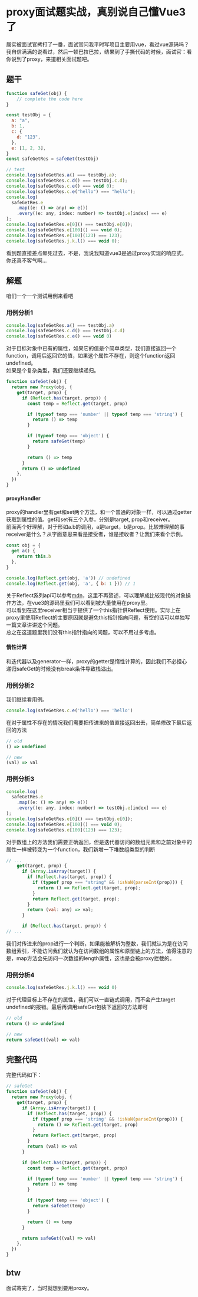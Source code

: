 # proxy面试题实战，真别说自己懂Vue3了

属实被面试官拷打了一番，面试官问我平时写项目主要用vue，看过vue源码吗？我自信满满的说看过，然后一顿巴拉巴拉，结果到了手撕代码的时候，面试官：看你说到了proxy，来道相关面试题吧。

## 题干

```javascript
function safeGet(obj) {
    // complete the code here
}

const testObj = {
  a: "a",
  b: 1,
  c: {
    d: "123",
  },
  e: [1, 2, 3],
}
const safeGetRes = safeGet(testObj)

// test
console.log(safeGetRes.a() === testObj.a);
console.log(safeGetRes.c.d() === testObj.c.d);
console.log(safeGetRes.c.e() === void 0);
console.log(safeGetRes.c.e("hello") === "hello");
console.log(
  safeGetRes.e
    .map((e: () => any) => e())
    .every((e: any, index: number) => testObj.e[index] === e)
);
console.log(safeGetRes.e[0]() === testObj.e[0]);
console.log(safeGetRes.e[100]() === void 0);
console.log(safeGetRes.e[100](123) === 123);
console.log(safeGetRes.j.k.l() === void 0);
```

看到题直接差点晕死过去，不是，我说我知道vue3是通过proxy实现的响应式，你还真不客气啊...

## 解题

咱们一个一个测试用例来看吧

### 用例分析1

```javascript
console.log(safeGetRes.a() === testObj.a)
console.log(safeGetRes.c.d() === testObj.c.d)
console.log(safeGetRes.c.e() === void 0)
```

对于目标对象中已有的属性，如果它的值是个简单类型，我们直接返回一个function，调用后返回它的值，如果这个属性不存在，则这个function返回undefined。  
如果是个复杂类型，我们还要继续递归。

```javascript
function safeGet(obj) {
  return new Proxy(obj, {
    get(target, prop) {
      if (Reflect.has(target, prop)) {
        const temp = Reflect.get(target, prop)

        if (typeof temp === 'number' || typeof temp === 'string') {
          return () => temp
        }

        if (typeof temp === 'object') {
          return safeGet(temp)
        }

        return () => temp
      }
      return () => undefined
    },
  })
}
```

#### proxyHandler

proxy的handler里有get和set两个方法，和一个普通的对象一样，可以通过getter获取到属性的值。get和set有三个入参，分别是target, prop和receiver。  
前面两个好理解，对于形如a.b的调用，a是target，b是prop。比较难理解的事receiver是什么？从字面意思来看是接受者，谁是接收者？让我们来看个示例。

```javascript
const obj = {
  get a() {
    return this.b
  },
}

console.log(Reflect.get(obj, 'a')) // undefined
console.log(Reflect.get(obj, 'a', { b: 1 })) // 1
```

关于Reflect系列api可以参考[mdn](https://developer.mozilla.org/zh-CN/docs/Web/JavaScript/Reference/Global_Objects/Reflect)，这里不再赘述，可以理解成比较现代的对象操作方法，在vue3的源码里我们可以看到被大量使用在proxy里。  
可以看到在这里receiver相当于提供了一个this指针供Reflect使用。实际上在proxy里使用Reflect的主要原因就是避免this指针指向问题，有空的话可以单独写一篇文章讲讲这个问题。  
总之在这道题里我们没有this指针指向的问题，可以不用过多考虑。

#### 惰性计算

和迭代器以及generator一样，proxy的getter是惰性计算的，因此我们不必担心递归safeGet的时候没有break条件导致栈溢出。

### 用例分析2

我们继续看用例。

```javascript
console.log(safeGetRes.c.e('hello') === 'hello')
```

在对于属性不存在的情况我们需要把传进来的值直接返回出去，简单修改下最后返回的方法

```javascript
// old
() => undefined

// new
(val) => val
```

### 用例分析3

```javascript
console.log(
  safeGetRes.e
    .map((e: () => any) => e())
    .every((e: any, index: number) => testObj.e[index] === e)
);
console.log(safeGetRes.e[0]() === testObj.e[0]);
console.log(safeGetRes.e[100]() === void 0);
console.log(safeGetRes.e[100](123) === 123);
```

对于数组上的方法我们需要正确返回，但是迭代器访问的数组元素和之前对象中的属性一样被转变为一个function，我们新增一下堆数组类型的判断

```javascript
// ...
    get(target, prop) {
      if (Array.isArray(target)) {
        if (Reflect.has(target, prop)) {
          if (typeof prop === "string" && !isNaN(parseInt(prop))) {
            return () => Reflect.get(target, prop);
          }
          return Reflect.get(target, prop);
        }
        return (val: any) => val;
      }

      if (Reflect.has(target, prop)) {
// ...
```

我们对传进来的prop进行一个判断，如果能被解析为整数，我们就认为是在访问数组索引，不能访问我们就认为在访问数组的属性和原型链上的方法，值得注意的是，map方法会先访问一次数组的length属性，这也是会被proxy拦截的。

### 用例分析4

```javascript
console.log(safeGetRes.j.k.l() === void 0)
```

对于代理目标上不存在的属性，我们可以一直链式调用，而不会产生target undefined的报错。最后再调用safeGet包装下返回的方法即可

```javascript
// old
return () => undefined

// new
return safeGet((val) => val)
```

## 完整代码

完整代码如下：

```javascript
// safeGet
function safeGet(obj) {
  return new Proxy(obj, {
    get(target, prop) {
      if (Array.isArray(target)) {
        if (Reflect.has(target, prop)) {
          if (typeof prop === 'string' && !isNaN(parseInt(prop))) {
            return () => Reflect.get(target, prop)
          }
          return Reflect.get(target, prop)
        }
        return (val) => val
      }

      if (Reflect.has(target, prop)) {
        const temp = Reflect.get(target, prop)

        if (typeof temp === 'number' || typeof temp === 'string') {
          return () => temp
        }

        if (typeof temp === 'object') {
          return safeGet(temp)
        }

        return () => temp
      }

      return safeGet((val) => val)
    },
  })
}
```

## btw

面试寄完了，当时就想到要用proxy。
